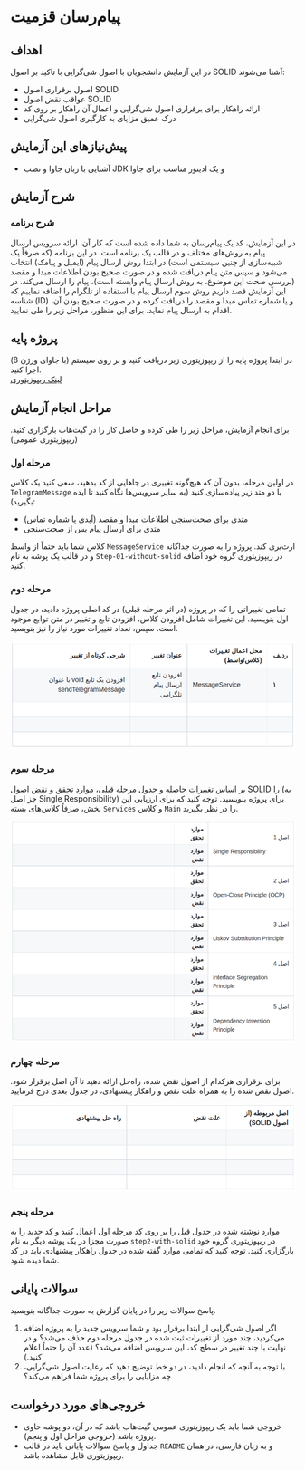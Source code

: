 # پیام‌رسان قزمیت

## اهداف

در این آزمایش دانشجویان با اصول شی‌گرایی با تاکید بر اصول SOLID آشنا می‌شوند:

- اصول برقراری اصول SOLID
- عواقب نقض اصول SOLID
- ارائه راهکار برای برقراری اصول شی‌گرایی و اعمال آن راهکار بر روی کد
- درک عمیق مزایای به کارگیری اصول شی‌گرایی

## پیش‌نیازهای این آزمایش

- آشنایی با زبان جاوا و نصب JDK و یک ادیتور مناسب برای جاوا

## شرح آزمایش

### شرح برنامه

در این آزمایش، کد یک پیام‌رسان به شما داده شده است که کار آن، ارائه سرویس ارسال پیام به روش‌های مختلف و در قالب یک برنامه است. در این برنامه (که صرفاً یک شبیه‌سازی از چنین سیستمی است) در ابتدا روش ارسال پیام (ایمیل و پیامک) انتخاب می‌شود و سپس متن پیام دریافت شده و در صورت صحیح بودن اطلاعات مبدا و مقصد (بررسی صحت این موضوع، به روش ارسال پیام وابسته است)، پیام را ارسال می‌کند. در این آزمایش قصد داریم روش سوم ارسال پیام با استفاده از تلگرام را اضافه نماییم که شناسه (ID) و یا شماره تماس مبدا و مقصد را دریافت کرده و در صورت صحیح بودن آن، اقدام به ارسال پیام نماید. برای این منظور، مراحل زیر را طی نمایید.

## پروژه پایه

در ابتدا پروژه پایه را از ریپوزیتوری زیر دریافت کنید و بر روی سیستم (با جاوای ورژن 8) اجرا کنید.  
   [لینک ریپوزیتوری](https://github.com/ssc-public/Software-Engineering-Lab/tree/main/base-projects/MessageSendingPractice)

## مراحل انجام آزمایش

برای انجام آزمایش، مراحل زیر را طی کرده و حاصل کار را در گیت‌هاب بارگزاری کنید. (ریپوزیتوری عمومی)

### مرحله اول

در اولین مرحله، بدون آن که هیچ‌گونه تغییری در جاهایی از کد بدهید، سعی کنید یک کلاس `TelegramMessage` با دو متد زیر پیاده‌سازی کنید (به سایر سرویس‌ها نگاه کنید تا ایده بگیرید):

- متدی برای صحت‌سنجی اطلاعات مبدا و مقصد (آیدی یا شماره تماس)
- متدی برای ارسال پیام پس از صحت‌سنجی

کلاس شما باید حتماً از واسط `MessageService` ارث‌بری کند. پروژه را به صورت جداگانه و در قالب یک پوشه به نام `Step-01-without-solid` در ریپوزیتوری گروه خود اضافه کنید.

### مرحله دوم

تمامی تغییراتی را که در پروژه (در اثر مرحله قبلی) در کد اصلی پروژه دادید، در جدول اول بنویسید. این تغییرات شامل افزودن کلاس، افزودن تابع و تغییر در متن توابع موجود است. سپس، تعداد تغییرات مورد نیاز را نیز بنویسید.

![alt text](image.png)

### مرحله سوم

بر اساس تغییرات حاصله و جدول مرحله قبلی، موارد تحقق و نقض اصول SOLID را (به جز اصل Single Responsibility) برای پروژه بنویسید. توجه کنید که برای ارزیابی این بخش، صرفاً کلاس‌های بسته `Services` و کلاس `Main` را در نظر بگیرید.

![alt text](image-1.png)

### مرحله چهارم

برای برقراری هرکدام از اصول نقض شده، راه‌حل ارائه دهید تا آن اصل برقرار شود. اصول نقض شده را به همراه علت نقض و راهکار پیشنهادی، در جدول بعدی درج فرمایید.

![alt text](image-2.png)

### مرحله پنجم

موارد نوشته شده در جدول قبل را بر روی کد مرحله اول اعمال کنید و کد جدید را به صورت مجزا در یک پوشه دیگر به نام `step2-with-solid` در ریپوزیتوری گروه خود بارگزاری کنید. توجه کنید که تمامی موارد گفته شده در جدول راهکار پیشنهادی باید در کد شما دیده شود.

## سوالات پایانی

پاسخ سوالات زیر را در پایان گزارش به صورت جداگانه بنویسید.

1. اگر اصول شی‌گرایی از ابتدا برقرار بود و شما سرویس جدید را به پروژه اضافه می‌کردید، چند مورد از تغییرات ثبت شده در جدول مرحله دوم حذف می‌شد؟ و در نهایت با چند تغییر در سطح کد، این سرویس اضافه می‌شد؟ (عدد آن را حتماً اعلام کنید.)
2. با توجه به آنچه که انجام دادید، در دو خط توضیح دهید که رعایت اصول شی‌گرایی، چه مزایایی را برای پروژه شما فراهم می‌کند؟

## خروجی‌های مورد درخواست
- خروجی شما باید یک ریپوزیتوری عمومی گیت‌هاب باشد که در آن، دو پوشه حاوی پروژه باشد (خروجی مراحل اول و پنجم).
- جداول و پاسخ سوالات پایانی باید در قالب `README` و به زبان فارسی، در همان ریپوزیتوری قابل مشاهده باشد.
